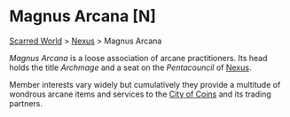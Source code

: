 # Magnus Arcana [N]
[Scarred World](./scarred-world.md) > [Nexus](./city.md) > Magnus Arcana

*Magnus Arcana* is a loose association of arcane practitioners. Its head holds the title *Archmage* and a seat on the *Pentacouncil* of [Nexus](./city.md). 

Member interests vary widely but cumulatively they provide a multitude of wondrous arcane items and services to the [City of Coins](./city.md) and its trading partners.
